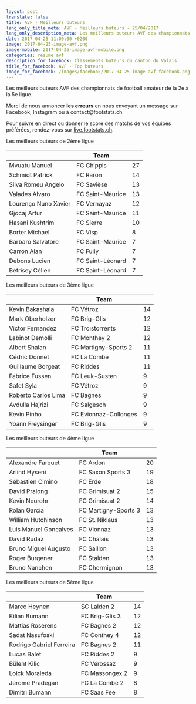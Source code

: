```yaml
---
layout: post
translate: false
title: AVF - Meilleurs buteurs
lang_only_title_meta: AVF - Meilleurs buteurs - 25/04/2017
lang_only_description_meta: Les meilleurs buteurs AVF des championnats de football amateur de la 2e à la 5e ligue - 25/04/2017
date: 2017-04-25 11:00:00 +0200
image: 2017-04-25-image-avf.png
image-mobile: 2017-04-25-image-avf-mobile.png
categories: resume avf
description_for_facebook: Classements buteurs du canton du Valais.
title_for_facebook: AVF - Top buteurs
image_for_facebook: /images/facebook/2017-04-25-image-avf-facebook.png
---
```

<p>Les meilleurs buteurs AVF des championnats de football amateur de la 2e à la 5e ligue.</p>
<p>Merci de nous annoncer <b>les erreurs</b> en nous envoyant un message sur Facebook, Instagram ou à contact@footstats.ch</p>
<p>Pour suivre en direct ou donner le score des matchs de vos équipes préférées, rendez-vous sur <a href='http://live.footstats.ch'>live.footstats.ch</a>.</p>

<p>Les meilleurs buteurs de 2ème ligue</p><table class="table"><thead><tr><th><i class="fa fa-male"></i></th><th>Team</th><th><i class="fa fa-futbol-o"></i></th></tr></thead><tbody><tr><td>Mvuatu Manuel</td><td>FC Chippis</td><td>27</td></tr><tr><td>Schmidt Patrick</td><td>FC Raron</td><td>14</td></tr><tr><td>Silva Romeu Angelo</td><td>FC Savièse</td><td>13</td></tr><tr><td>Valades Alvaro</td><td>FC Saint-Maurice</td><td>13</td></tr><tr><td>Lourenço Nuno Xavier</td><td>FC Vernayaz</td><td>12</td></tr><tr><td>Gjocaj Artur</td><td>FC Saint-Maurice</td><td>11</td></tr><tr><td>Hasani Kushtrim</td><td>FC Sierre</td><td>10</td></tr><tr><td>Borter Michael</td><td>FC Visp</td><td>8</td></tr><tr><td>Barbaro Salvatore</td><td>FC Saint-Maurice</td><td>7</td></tr><tr><td>Carron Alan</td><td>FC Fully</td><td>7</td></tr><tr><td>Debons Lucien</td><td>FC Saint-Léonard</td><td>7</td></tr><tr><td>Bétrisey Célien</td><td>FC Saint-Léonard</td><td>7</td></tr></tbody></table><p>Les meilleurs buteurs de 3ème ligue</p><table class="table"><thead><tr><th><i class="fa fa-male"></i></th><th>Team</th><th><i class="fa fa-futbol-o"></i></th></tr></thead><tbody><tr><td>Kevin Bakashala</td><td>FC Vétroz</td><td>14</td></tr><tr><td>Mark Oberholzer</td><td>FC Brig-Glis</td><td>12</td></tr><tr><td>Victor Fernandez</td><td>FC Troistorrents</td><td>12</td></tr><tr><td>Labinot Demolli</td><td>FC Monthey 2</td><td>12</td></tr><tr><td>Albert Shalan</td><td>FC Martigny-Sports 2</td><td>11</td></tr><tr><td>Cédric Donnet</td><td>FC La Combe</td><td>11</td></tr><tr><td>Guillaume Borgeat</td><td>FC Riddes</td><td>11</td></tr><tr><td>Fabrice Fussen</td><td>FC Leuk-Susten</td><td>9</td></tr><tr><td>Safet Syla</td><td>FC Vétroz</td><td>9</td></tr><tr><td>Roberto Carlos Lima</td><td>FC Bagnes</td><td>9</td></tr><tr><td>Avdulla Hajrizi</td><td>FC Salgesch</td><td>9</td></tr><tr><td>Kevin Pinho</td><td>FC Evionnaz-Collonges</td><td>9</td></tr><tr><td>Yoann Freysinger</td><td>FC Brig-Glis</td><td>9</td></tr></tbody></table><p>Les meilleurs buteurs de 4ème ligue</p><table class="table"><thead><tr><th><i class="fa fa-male"></i></th><th>Team</th><th><i class="fa fa-futbol-o"></i></th></tr></thead><tbody><tr><td>Alexandre Farquet</td><td>FC Ardon</td><td>20</td></tr><tr><td>Arlind Hyseni</td><td>FC Saxon Sports 3</td><td>19</td></tr><tr><td>Sébastien Cimino</td><td>FC Erde</td><td>18</td></tr><tr><td>David Pralong</td><td>FC Grimisuat 2</td><td>15</td></tr><tr><td>Kevin Neurohr</td><td>FC Grimisuat 2</td><td>14</td></tr><tr><td>Rolan Garcia</td><td>FC Martigny-Sports 3</td><td>13</td></tr><tr><td>William Hutchinson</td><td>FC St. Niklaus</td><td>13</td></tr><tr><td>Luis Manuel Goncalves</td><td>FC Vionnaz</td><td>13</td></tr><tr><td>David Rudaz</td><td>FC Chalais</td><td>13</td></tr><tr><td>Bruno Miguel Augusto</td><td>FC Saillon</td><td>13</td></tr><tr><td>Roger Burgener</td><td>FC Stalden</td><td>13</td></tr><tr><td>Bruno Nanchen</td><td>FC Chermignon</td><td>13</td></tr></tbody></table><p>Les meilleurs buteurs de 5ème ligue</p><table class="table"><thead><tr><th><i class="fa fa-male"></i></th><th>Team</th><th><i class="fa fa-futbol-o"></i></th></tr></thead><tbody><tr><td>Marco Heynen</td><td>SC Lalden 2</td><td>14</td></tr><tr><td>Kilian Bumann</td><td>FC Brig-Glis 3</td><td>12</td></tr><tr><td>Mattias Roserens</td><td>FC Bagnes 2</td><td>12</td></tr><tr><td>Sadat Nasufoski</td><td>FC Conthey 4</td><td>12</td></tr><tr><td>Rodrigo Gabriel Ferreira</td><td>FC Bagnes 2</td><td>11</td></tr><tr><td>Lucas Balet</td><td>FC Riddes 2</td><td>9</td></tr><tr><td>Bülent Kilic</td><td>FC Vérossaz</td><td>9</td></tr><tr><td>Loick Moraleda</td><td>FC Massongex 2</td><td>9</td></tr><tr><td>Jerome Pradegan</td><td>FC La Combe 2</td><td>8</td></tr><tr><td>Dimitri Bumann</td><td>FC Saas Fee</td><td>8</td></tr></tbody></table>
